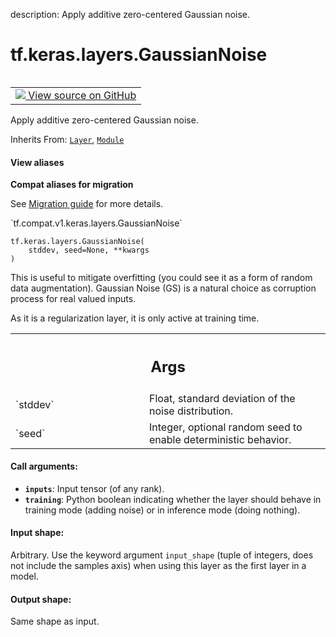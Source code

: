 description: Apply additive zero-centered Gaussian noise.

<div itemscope itemtype="http://developers.google.com/ReferenceObject">
<meta itemprop="name" content="tf.keras.layers.GaussianNoise" />
<meta itemprop="path" content="Stable" />
<meta itemprop="property" content="__init__"/>
<meta itemprop="property" content="__new__"/>
</div>

# tf.keras.layers.GaussianNoise

<!-- Insert buttons and diff -->

<table class="tfo-notebook-buttons tfo-api nocontent" align="left">
<td>
  <a target="_blank" href="https://github.com/keras-team/keras/tree/v2.7.0/keras/layers/noise.py#L27-L81">
    <img src="https://www.tensorflow.org/images/GitHub-Mark-32px.png" />
    View source on GitHub
  </a>
</td>
</table>



Apply additive zero-centered Gaussian noise.

Inherits From: [`Layer`](../../../tf/keras/layers/Layer.md), [`Module`](../../../tf/Module.md)

<section class="expandable">
  <h4 class="showalways">View aliases</h4>
  <p>
<b>Compat aliases for migration</b>
<p>See
<a href="https://www.tensorflow.org/guide/migrate">Migration guide</a> for
more details.</p>
<p>`tf.compat.v1.keras.layers.GaussianNoise`</p>
</p>
</section>

<pre class="devsite-click-to-copy prettyprint lang-py tfo-signature-link">
<code>tf.keras.layers.GaussianNoise(
    stddev, seed=None, **kwargs
)
</code></pre>



<!-- Placeholder for "Used in" -->

This is useful to mitigate overfitting
(you could see it as a form of random data augmentation).
Gaussian Noise (GS) is a natural choice as corruption process
for real valued inputs.

As it is a regularization layer, it is only active at training time.

<!-- Tabular view -->
 <table class="responsive fixed orange">
<colgroup><col width="214px"><col></colgroup>
<tr><th colspan="2"><h2 class="add-link">Args</h2></th></tr>

<tr>
<td>
`stddev`
</td>
<td>
Float, standard deviation of the noise distribution.
</td>
</tr><tr>
<td>
`seed`
</td>
<td>
Integer, optional random seed to enable deterministic behavior.
</td>
</tr>
</table>



#### Call arguments:


* <b>`inputs`</b>: Input tensor (of any rank).
* <b>`training`</b>: Python boolean indicating whether the layer should behave in
  training mode (adding noise) or in inference mode (doing nothing).


#### Input shape:

Arbitrary. Use the keyword argument `input_shape`
(tuple of integers, does not include the samples axis)
when using this layer as the first layer in a model.



#### Output shape:

Same shape as input.


